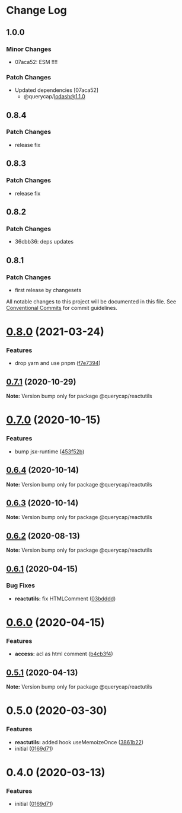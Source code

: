 # Change Log

## 1.0.0

### Minor Changes

- 07aca52: ESM !!!!

### Patch Changes

- Updated dependencies [07aca52]
  - @querycap/lodash@1.1.0

## 0.8.4

### Patch Changes

- release fix

## 0.8.3

### Patch Changes

- release fix

## 0.8.2

### Patch Changes

- 36cbb36: deps updates

## 0.8.1

### Patch Changes

- first release by changesets

All notable changes to this project will be documented in this file.
See [Conventional Commits](https://conventionalcommits.org) for commit guidelines.

# [0.8.0](https://github.com/querycap/webappkit/compare/@querycap/reactutils@0.7.1...@querycap/reactutils@0.8.0) (2021-03-24)

### Features

- drop yarn and use pnpm ([f7e7394](https://github.com/querycap/webappkit/commit/f7e7394e1531ffb96ecb3e393e8131451f3e1d9f))

## [0.7.1](https://github.com/querycap/webappkit/compare/@querycap/reactutils@0.7.0...@querycap/reactutils@0.7.1) (2020-10-29)

**Note:** Version bump only for package @querycap/reactutils

# [0.7.0](https://github.com/querycap/webappkit/compare/@querycap/reactutils@0.6.4...@querycap/reactutils@0.7.0) (2020-10-15)

### Features

- bump jsx-runtime ([453f52b](https://github.com/querycap/webappkit/commit/453f52b4a7b0e0f987de76da08c9bbb4d39802f8))

## [0.6.4](https://github.com/querycap/webappkit/compare/@querycap/reactutils@0.6.3...@querycap/reactutils@0.6.4) (2020-10-14)

**Note:** Version bump only for package @querycap/reactutils

## [0.6.3](https://github.com/querycap/webappkit/compare/@querycap/reactutils@0.6.2...@querycap/reactutils@0.6.3) (2020-10-14)

**Note:** Version bump only for package @querycap/reactutils

## [0.6.2](https://github.com/querycap/webappkit/compare/@querycap/reactutils@0.6.1...@querycap/reactutils@0.6.2) (2020-08-13)

**Note:** Version bump only for package @querycap/reactutils

## [0.6.1](https://github.com/querycap/webappkit/compare/@querycap/reactutils@0.6.0...@querycap/reactutils@0.6.1) (2020-04-15)

### Bug Fixes

- **reactutils:** fix HTMLComment ([03bdddd](https://github.com/querycap/webappkit/commit/03bdddd7948c31cf9146c482239cfed2c7e89659))

# [0.6.0](https://github.com/querycap/webappkit/compare/@querycap/reactutils@0.5.1...@querycap/reactutils@0.6.0) (2020-04-15)

### Features

- **access:** acl as html comment ([b4cb3f4](https://github.com/querycap/webappkit/commit/b4cb3f40ba3056b617904eea37491706fd34f2d7))

## [0.5.1](https://github.com/querycap/webappkit/compare/@querycap/reactutils@0.5.0...@querycap/reactutils@0.5.1) (2020-04-13)

**Note:** Version bump only for package @querycap/reactutils

# 0.5.0 (2020-03-30)

### Features

- **reactutils:** added hook useMemoizeOnce ([3861b22](https://github.com/querycap/webappkit/commit/3861b227d1b8de225762b682efc1d19538e53eef))
- initial ([0169d71](https://github.com/querycap/webappkit/commit/0169d7105336e71af8f7b32544ae49e29706b189))

# 0.4.0 (2020-03-13)

### Features

- initial ([0169d71](https://github.com/querycap/webappkit/commit/0169d7105336e71af8f7b32544ae49e29706b189))
